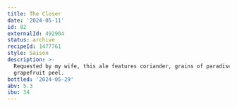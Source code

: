 ```yaml
---
title: The Closer
date: '2024-05-11'
id: 82
externalId: 492904
status: archive
recipeId: 1477761
style: Saison
description: >-
  Requested by my wife, this ale features coriander, grains of paradise, and
  grapefruit peel.
bottled: '2024-05-29'
abv: 5.3
ibu: 34
---
```

